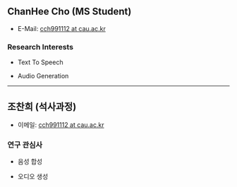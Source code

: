 ## ChanHee Cho (MS Student)

- E-Mail: [cch991112 at cau.ac.kr](mailto:cch991112_at_cau.ac.kr)

### Research Interests

- Text To Speech

- Audio Generation

---
## 조찬희 (석사과정)

- 이메일: [cch991112 at cau.ac.kr](mailto:cch991112_at_cau.ac.kr)

### 연구 관심사

- 음성 합성

- 오디오 생성
